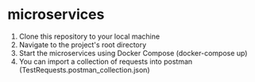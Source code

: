# microservices
1. Clone this repository to your local machine
2. Navigate to the project's root directory
3. Start the microservices using Docker Compose (docker-compose up)
4. You can import a collection of requests into postman (TestRequests.postman_collection.json)
